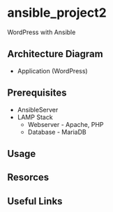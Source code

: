 # ansible_project2
WordPress with Ansible

## Architecture Diagram
  - Application (WordPress)

## Prerequisites
  - AnsibleServer
  - LAMP Stack
      - Webserver - Apache, PHP
      - Database  - MariaDB

## Usage

## Resorces

## Useful Links